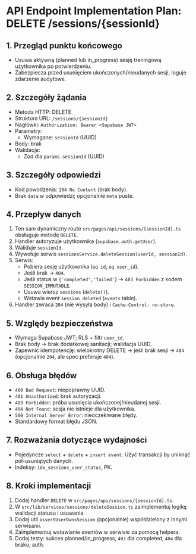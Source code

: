 # API Endpoint Implementation Plan: DELETE /sessions/{sessionId}

## 1. Przegląd punktu końcowego

- Usuwa aktywną (planned lub in_progress) sesję treningową użytkownika po potwierdzeniu.
- Zabezpiecza przed usunięciem ukończonych/nieudanych sesji, loguje zdarzenie audytowe.

## 2. Szczegóły żądania

- Metoda HTTP: DELETE
- Struktura URL: `/sessions/{sessionId}`
- Nagłówki: `Authorization: Bearer <Supabase JWT>`
- Parametry:
  - Wymagane: `sessionId` (UUID)
- Body: brak
- Walidacje:
  - Zod dla `params.sessionId` (UUID)

## 3. Szczegóły odpowiedzi

- Kod powodzenia: `204 No Content` (brak body).
- Brak `data` w odpowiedzi; opcjonalnie `meta` puste.

## 4. Przepływ danych

1. Ten sam dynamiczny route `src/pages/api/sessions/[sessionId].ts` obsługuje metodę `DELETE`.
2. Handler autoryzuje użytkownika (`supabase.auth.getUser`).
3. Waliduje `sessionId`.
4. Wywołuje serwis `sessionsService.deleteSession(userId, sessionId)`.
5. Serwis:
   - Pobiera sesję użytkownika (`eq id`, `eq user_id`).
   - Jeśli brak → `404`.
   - Jeśli status w `{'completed','failed'}` → `403 Forbidden` z kodem `SESSION_IMMUTABLE`.
   - Usuwa wiersz `sessions` (`delete()`).
   - Wstawia event `session_deleted` (`events` table).
6. Handler zwraca `204` (nie wysyła body) i `Cache-Control: no-store`.

## 5. Względy bezpieczeństwa

- Wymaga Supabase JWT; RLS + filtr `user_id`.
- Brak body → brak dodatkowej sanitacji; walidacja UUID.
- Zapewnić idempotencję: wielokrotny DELETE → jeśli brak sesji → `404` (opcjonalnie `204`, ale spec preferuje `404`).

## 6. Obsługa błędów

- `400 Bad Request`: niepoprawny UUID.
- `401 Unauthorized`: brak autoryzacji.
- `403 Forbidden`: próba usunięcia ukończonej/nieudanej sesji.
- `404 Not Found`: sesja nie istnieje dla użytkownika.
- `500 Internal Server Error`: nieoczekiwane błędy.
- Standardowy format błędu JSON.

## 7. Rozważania dotyczące wydajności

- Pojedyncze `select` + `delete` + `insert event`. Użyć transakcji by uniknąć pół-usuniętych danych.
- Indeksy: `idx_sessions_user_status`, PK.

## 8. Kroki implementacji

1. Dodaj handler `DELETE` w `src/pages/api/sessions/[sessionId].ts`.
2. W `src/lib/services/sessions/deleteSession.ts` zaimplementuj logikę walidacji statusu i usuwania.
3. Dodaj util `assertUserOwnsSession` (opcjonalnie) współdzielony z innymi serwisami.
4. Zaimplementuj wstawianie eventów w serwisie za pomocą helpera.
5. Dodaj testy: sukces planned/in_progress, `403` dla completed, `404` dla braku, auth.
